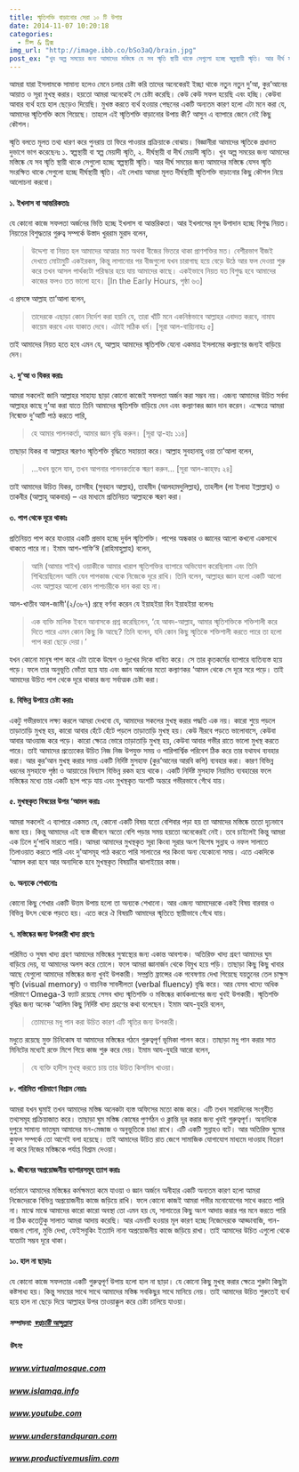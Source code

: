 ```yaml
---
title: স্মৃতিশক্তি বাড়ানোর সেরা ১০ টি উপায়
date: 2014-11-07 10:20:18
categories:
  - টিপ্স & ট্রিক্স
img_url: "http://image.ibb.co/bSo3aQ/brain.jpg"
post_ex: "খুব অল্প সময়ের জন্য আমাদের মস্তিষ্কে যে সব স্মৃতি স্থায়ী থাকে সেগুলো হচ্ছে স্বল্পস্থায়ী স্মৃতি। আর দীর্ঘ সময়ের জন্য আমাদের মস্তিষ্কে যেসব স্মৃতি সংরক্ষিত থাকে সেগুলো হচ্ছে দীর্ঘস্থায়ী স্মৃতি। এই লেখায় আমরা মূলত দীর্ঘস্থায়ী স্মৃতিশক্তি বাড়ানোর কিছু কৌশল নিয়ে আলোচনা করবো।"
---
```

আমরা যারা ইসলামকে সামান্য হলেও মেনে চলার চেষ্টা করি তাদের অনেকেরই ইচ্ছা থাকে নতুন নতুন দু’আ, কুর’আনের আয়াত ও সূরা মুখস্থ করার। হয়তো আমরা অনেকেই সে চেষ্টা করেছি। কেউ কেউ সফল হয়েছি এবং হচ্ছি। কেউবা আবার ব্যর্থ হয়ে হাল ছেড়েও দিয়েছি। মুখস্ত করতে ব্যর্থ হওয়ার পেছনের একটি অন্যতম কারণ হলো এটা মনে করা যে, আমাদের স্মৃতিশক্তি কমে গিয়েছে। তাহলে এই স্মৃতিশক্তি বাড়ানোর উপায় কী? আসুন এ ব্যাপারে জেনে নেই কিছু কৌশল।

স্মৃতি বলতে মূলত তথ্য ধারণ করে পুনরায় তা ফিরে পাওয়ার প্রক্রিয়াকে বোঝায়। বিজ্ঞানীরা আমাদের স্মৃতিকে প্রধানত দুভাগে ভাগ করেছেনঃ ১. স্বল্পস্থায়ী বা স্বল্প মেয়াদী স্মৃতি, ২. দীর্ঘস্থায়ী বা দীর্ঘ মেয়াদী স্মৃতি। খুব অল্প সময়ের জন্য আমাদের মস্তিষ্কে যে সব স্মৃতি স্থায়ী থাকে সেগুলো হচ্ছে স্বল্পস্থায়ী স্মৃতি। আর দীর্ঘ সময়ের জন্য আমাদের মস্তিষ্কে যেসব স্মৃতি সংরক্ষিত থাকে সেগুলো হচ্ছে দীর্ঘস্থায়ী স্মৃতি। এই লেখায় আমরা মূলত দীর্ঘস্থায়ী স্মৃতিশক্তি বাড়ানোর কিছু কৌশল নিয়ে আলোচনা করবো।

#### ১. ইখলাস বা আন্তরিকতাঃ
যে কোনো কাজে সফলতা অর্জনের ভিত্তি হচ্ছে ইখলাস বা আন্তরিকতা। আর ইখলাসের মূল উপাদান হচ্ছে বিশুদ্ধ নিয়ত। নিয়তের বিশুদ্ধতার গুরুত্ব সম্পর্কে উস্তাদ খুররাম মুরাদ বলেন,

> উদ্দেশ্য বা নিয়ত হল আমাদের আত্মার মত অথবা বীজের ভিতরে থাকা প্রাণশক্তির মত। বেশীরভাগ বীজই দেখতে মোটামুটি একইরকম, কিন্তু লাগানোর পর বীজগুলো যখন চারাগাছ হয়ে বেড়ে উঠে আর ফল দেওয়া শুরু করে তখন আসল পার্থক্যটা পরিস্কার হয়ে যায় আমাদের কাছে। একইভাবে নিয়ত যত বিশুদ্ধ হবে আমাদের কাজের ফলও তত ভালো হবে।
[In the Early Hours, পৃষ্ঠা ৬৩]

এ প্রসঙ্গে আল্লাহ তা’আলা বলেন,

> তাদেরকে এছাড়া কোন নির্দেশ করা হয়নি যে, তারা খাঁটি মনে একনিষ্ঠভাবে আল্লাহর এবাদত করবে, নামায কায়েম করবে এবং যাকাত দেবে। এটাই সঠিক ধর্ম।
[সূরা আল-বায়্যিনাহঃ ৫]

তাই আমাদের নিয়ত হতে হবে এমন যে, আল্লাহ আমাদের স্মৃতিশক্তি যেনো একমাত্র ইসলামের কল্যাণের জন্যই বাড়িয়ে দেন।

#### ২. দু’আ ও যিকর করাঃ
আমরা সকলেই জানি আল্লাহর সাহায্য ছাড়া কোনো কাজেই সফলতা অর্জন করা সম্ভব নয়। এজন্য আমাদের উচিত সর্বদা আল্লাহর কাছে দু’আ করা যাতে তিনি আমাদের স্মৃতিশক্তি বাড়িয়ে দেন এবং কল্যাণকর জ্ঞান দান করেন। এক্ষেত্রে আমরা নিন্মোক্ত দু’আটি পাঠ করতে পারি,

> হে আমার পালনকর্তা, আমার জ্ঞান বৃদ্ধি করুন।
[সূরা ত্বা-হাঃ ১১৪]

তাছাড়া যিকর বা আল্লাহর স্মরণও স্মৃতিশক্তি বৃদ্ধিতে সহায়তা করে। আল্লাহ সুবহানাহু ওয়া তা’আলা বলেন,

>…যখন ভুলে যান, তখন আপনার পালনকর্তাকে স্মরণ করুন…
[সূরা আল-কাহ্‌ফঃ ২৪]

তাই আমাদের উচিত যিকর, তাসবীহ (সুবহান আল্লাহ), তাহমীদ (আলহামদুলিল্লাহ), তাহলীল (লা ইলাহা ইল্লাল্লাহ) ও তাকবীর (আল্লাহু আকবার) – এর মাধ্যমে প্রতিনিয়ত আল্লাহকে স্মরণ করা।

#### ৩. পাপ থেকে দূরে থাকাঃ
প্রতিনিয়ত পাপ করে যাওয়ার একটি প্রভাব হচ্ছে দুর্বল স্মৃতিশক্তি। পাপের অন্ধকার ও জ্ঞানের আলো কখনো একসাথে থাকতে  পারে না। ইমাম আশ-শাফি’ঈ (রাহিমাহুল্লাহ) বলেন,

> আমি (আমার শাইখ) ওয়াকীকে আমার খারাপ স্মৃতিশক্তির ব্যাপারে অভিযোগ করেছিলাম এবং তিনি শিখিয়েছিলেন আমি যেন পাপকাজ থেকে নিজেকে দূরে রাখি। তিনি বলেন, আল্লাহর জ্ঞান হলো একটি আলো এবং আল্লাহর আলো কোন পাপচারীকে দান করা হয় না।

আল-খাতীব ​আল-জামী'(২/৩৮৭) গ্রন্থে ​বর্ণনা করেন যে ইয়াহইয়া বিন ইয়াহইয়া বলেনঃ

> এক ব্যক্তি মালিক ইবনে আনাসকে প্রশ্ন করেছিলেন, ‘হে আবদ-আল্লাহ, আমার স্মৃতিশক্তিকে শক্তিশালী করে দিতে পারে এমন কোন কিছু কি আছে? তিনি বলেন, যদি কোন কিছু স্মৃতিকে শক্তিশালী করতে পারে তা হলো পাপ করা ছেড়ে দেয়া।’

যখন কোনো মানুষ পাপ করে এটা তাকে উদ্বেগ ও দুঃখের দিকে ধাবিত করে। সে তার কৃতকর্মের ব্যাপারে ব্যতিব্যস্ত হয়ে পড়ে। ফলে তার অনুভূতি ভোঁতা হয়ে যায় এবং জ্ঞান অর্জনের মতো কল্যাণকর ‘আমল থেকে সে দূরে সরে পড়ে। তাই আমাদের উচিত পাপ থেকে দূরে থাকার জন্য সর্বাত্মক চেষ্টা করা।

#### ৪. বিভিন্ন উপায়ে চেষ্টা করাঃ
একটু গভীরভাবে লক্ষ্য করলে আমরা দেখবো যে, আমাদের সকলের মুখস্থ করার পদ্ধতি এক নয়। কারো শুয়ে পড়লে তাড়াতাড়ি মুখস্থ হয়, কারো আবার হেঁটে হেঁটে পড়লে তাড়াতাড়ি মুখস্থ হয়। কেউ নীরবে পড়তে ভালোবাসে, কেউবা আবার আওয়াজ করে পড়ে। কারো ক্ষেত্রে ভোরে তাড়াতাড়ি মুখস্থ হয়, কেউবা আবার গভীর রাতে ভালো মুখস্থ করতে পারে। তাই আমাদের প্রত্যেকের উচিত নিজ নিজ উপযুক্ত সময় ও পারিপার্শ্বিক পরিবেশ ঠিক করে তার যথাযথ ব্যবহার করা। আর কুর’আন মুখস্থ করার সময় একটি নির্দিষ্ট মুসহাফ (কুর’আনের আরবি কপি) ব্যবহার করা। কারণ বিভিন্ন ধরনের মুসহাফে পৃষ্ঠা ও আয়াতের বিন্যাস বিভিন্ন রকম হয়ে থাকে। একটি নির্দিষ্ট মুসহাফ নিয়মিত ব্যবহারের ফলে মস্তিষ্কের মধ্যে তার একটি ছাপ পড়ে যায় এবং মুখস্থকৃত অংশটি অন্তরে গভীরভাবে গেঁথে যায়।

#### ৫. মুখস্থকৃত বিষয়ের উপর ‘আমল করাঃ
আমরা সকলেই এ ব্যাপারে একমত যে, কোনো একটি বিষয় যতো বেশিবার পড়া হয় তা আমাদের মস্তিষ্কে ততো দৃঢ়ভাবে জমা হয়। কিন্তু আমাদের এই ব্যস্ত জীবনে অতো বেশি পড়ার সময় হয়তো অনেকেরই নেই। তবে চাইলেই কিন্তু আমরা এক ঢিলে দু’পাখি মারতে পারি। আমরা আমাদের মুখস্থকৃত সূরা কিংবা সূরার অংশ বিশেষ সুন্নাহ ও নফল সালাতে তিলাওয়াত করতে পারি এবং দু’আসমূহ পাঠ করতে পারি সালাতের পর কিংবা অন্য যেকোনো সময়। এতে একদিকে ‘আমল করা হবে আর অন্যদিকে হবে মুখস্থকৃত বিষয়টির ঝালাইয়ের কাজ।

#### ৬. অন্যকে শেখানোঃ
কোনো কিছু শেখার একটি উত্তম উপায় হলো তা অন্যকে শেখানো। আর এজন্য আমাদেরকে একই বিষয় বারবার ও বিভিন্ন উৎস থেকে পড়তে হয়। এতে করে ঐ বিষয়টি আমাদের স্মৃতিতে স্থায়ীভাবে গেঁথে যায়।

#### ৭. মস্তিষ্কের জন্য উপকারী খাদ্য গ্রহণঃ
পরিমিত ও সুষম খাদ্য গ্রহণ আমাদের মস্তিষ্কের সুস্বাস্থ্যের জন্য একান্ত আবশ্যক। অতিরিক্ত খাদ্য গ্রহণ আমাদের ঘুম বাড়িয়ে দেয়, যা আমাদের অলস করে তোলে। ফলে আমরা জ্ঞানার্জন থেকে বিমুখ হয়ে পড়ি। তাছাড়া কিছু কিছু খাবার আছে যেগুলো আমাদের মস্তিষ্কের জন্য খুবই উপকারী। সম্প্রতি ফ্রান্সের এক গবেষণায় দেখা গিয়েছে যয়তুনের তেল চাক্ষুস স্মৃতি (visual memory) ও বাচনিক সাবলীলতা (verbal fluency) বৃদ্ধি করে। আর যেসব খাদ্যে অধিক পরিমাণে Omega-3 ফ্যাট রয়েছে সেসব খাদ্য স্মৃতিশক্তি ও মস্তিষ্কের কার্যকলাপের জন্য খুবই উপকারী। স্মৃতিশক্তি বৃদ্ধির জন্য অনেক ‘আলিম কিছু নির্দিষ্ট খাদ্য গ্রহণের কথা বলেছেন। ইমাম আয-যুহরি বলেন,

> তোমাদের মধু পান করা উচিত কারণ এটি স্মৃতির জন্য উপকারী।

মধুতে রয়েছে মুক্ত চিনিকোষ যা আমাদের মস্তিষ্কের গঠনে গুরুত্বপূর্ণ ভূমিকা পালন করে। তাছাড়া মধু পান করার সাত মিনিটের মধ্যেই রক্তে মিশে গিয়ে কাজ শুরু করে দেয়। ইমাম আয-যুহরি আরো বলেন,

> যে ব্যক্তি হাদীস মুখস্থ করতে চায় তার উচিত কিসমিস খাওয়া।

#### ৮. পরিমিত পরিমাণে বিশ্রাম নেয়াঃ
আমরা যখন ঘুমাই তখন আমাদের মস্তিষ্ক অনেকটা ব্যস্ত অফিসের মতো কাজ করে। এটি তখন সারাদিনের সংগৃহীত তথ্যসমূহ প্রক্রিয়াজাত করে। তাছাড়া ঘুম মস্তিষ্ক কোষের পুণর্গঠন ও ক্লান্তি দূর করার জন্য খুবই গুরুত্বপূর্ণ। অন্যদিকে দুপুরে সামান্য ভাতঘুম আমাদের মন-মেজাজ ও অনুভূতিকে চাঙা রাখে। এটি একটি সুন্নাহও বটে। আর অতিরিক্ত ঘুমের কুফল সম্পর্কে তো আগেই বলা হয়েছে। তাই আমাদের উচিত রাত  জেগে সামাজিক যোগাযোগ মাধ্যমে দাওয়াহ বিতরণ না করে নিজের মস্তিষ্ককে পর্যাপ্ত বিশ্রাম দেওয়া।

#### ৯. জীবনের অপ্রয়োজনীয় ব্যাপারসমূহ ত্যাগ করাঃ
বর্তমানে আমাদের মস্তিষ্কের কর্মক্ষমতা কমে যাওয়া ও জ্ঞান অর্জনে অনীহার একটি অন্যতম কারণ হলো আমরা নিজেদেরকে বিভিন্ন অপ্রয়োজনীয় কাজে জড়িয়ে রাখি। ফলে কোনো কাজই আমরা গভীর মনোযোগের সাথে করতে পারি না। মাঝে মাঝে আমাদের কারো কারো অবস্থা তো এমন হয় যে, সালাতের কিছু অংশ আদায় করার পর মনে করতে পারি না ঠিক কতোটুকু সালাত আমরা আদায় করেছি। আর এমনটি হওয়ার মূল কারণ হচ্ছে নিজেদেরকে আড্ডাবাজি, গান-বাজনা শোনা, মুভি দেখা, ফেইসবুকিং ইত্যাদি নানা অপ্রয়োজনীয় কাজে জড়িয়ে রাখা। তাই আমাদের উচিত এগুলো থেকে যতোটা সম্ভব দূরে থাকা।

#### ১০. হাল না ছাড়াঃ
যে কোনো কাজে সফলতার একটি গুরুত্বপূর্ণ উপায় হলো হাল না ছাড়া। যে কোনো কিছু মুখস্থ করার ক্ষেত্রে শুরুটা কিছুটা কষ্টসাধ্য হয়। কিন্তু সময়ের সাথে সাথে আমাদের মস্তিষ্ক সবকিছুর সাথে মানিয়ে নেয়। তাই আমাদের উচিত শুরুতেই ব্যর্থ হয়ে হাল না ছেড়ে দিয়ে আল্লাহর উপর তাওয়াক্কুল করে চেষ্টা চালিয়ে যাওয়া।



<div class="source">
<h5> সম্পাদনা: <a href="http://idream4life.blogspot.com/" target="_blank">স্বপ্নচারী আব্দুল্লাহ</a> </h5>
<h5> উৎস: </h5>
<h5> <a href="http://www.virtualmosque.com/personaldvlpt/character/ikhlas-the-foundation/#fn-18516-1" target="_blank">www.virtualmosque.com</a> </h5>
<h5> <a href="https://islamqa.info/en/3328" target="_blank">www.islamqa.info</a> </h5>
<h5> <a href="https://www.youtube.com/watch?v=OHH1TRLQidY" target="_blank">www.youtube.com</a> </h5>
<h5> <a href="http://understandquran.com/5-surprising-ways-to-boost-your-memory-power.html" target="_blank">www.understandquran.com</a> </h5>
<h5> <a href="http://productivemuslim.com/top-6-tips-to-strengthen-your-memory/" target="_blank">www.productivemuslim.com</a> </h5>

</div>
